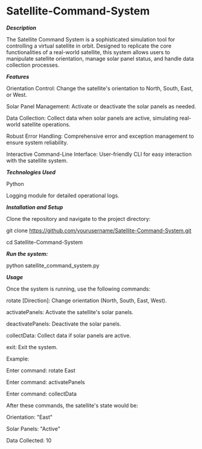 # Satellite-Command-System
**_Description_**

The Satellite Command System is a sophisticated simulation tool for controlling a virtual satellite in orbit. Designed to replicate the core functionalities of a real-world satellite, this system allows users to manipulate satellite orientation, manage solar panel status, and handle data collection processes.

**_Features_**

Orientation Control: Change the satellite's orientation to North, South, East, or West.

Solar Panel Management: Activate or deactivate the solar panels as needed.

Data Collection: Collect data when solar panels are active, simulating real-world satellite operations.

Robust Error Handling: Comprehensive error and exception management to ensure system reliability.

Interactive Command-Line Interface: User-friendly CLI for easy interaction with the satellite system.

**_Technologies Used_**

 Python
 
Logging module for detailed operational logs.

**_Installation and Setup_**

Clone the repository and navigate to the project directory:

git clone https://github.com/yourusername/Satellite-Command-System.git

cd Satellite-Command-System

**_Run the system:_**

python satellite_command_system.py

**_Usage_**

Once the system is running, use the following commands:

rotate [Direction]: Change orientation (North, South, East, West).
    
activatePanels: Activate the satellite's solar panels.
    
deactivatePanels: Deactivate the solar panels.
    
collectData: Collect data if solar panels are active.
    
exit: Exit the system.

Example:


Enter command: rotate East

Enter command: activatePanels

Enter command: collectData

After these commands, the satellite's state would be:

Orientation: "East"

Solar Panels: "Active"

Data Collected: 10
